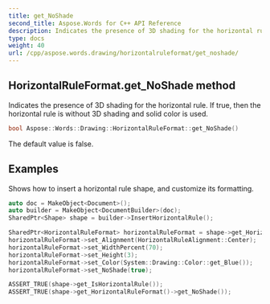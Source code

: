 ```yaml
---
title: get_NoShade
second_title: Aspose.Words for C++ API Reference
description: Indicates the presence of 3D shading for the horizontal rule. If true, then the horizontal rule is without 3D shading and solid color is used. 
type: docs
weight: 40
url: /cpp/aspose.words.drawing/horizontalruleformat/get_noshade/
---
```

## HorizontalRuleFormat.get_NoShade method


Indicates the presence of 3D shading for the horizontal rule. If true, then the horizontal rule is without 3D shading and solid color is used.

```cpp
bool Aspose::Words::Drawing::HorizontalRuleFormat::get_NoShade()
```


The default value is false.

## Examples




Shows how to insert a horizontal rule shape, and customize its formatting. 
```cpp
auto doc = MakeObject<Document>();
auto builder = MakeObject<DocumentBuilder>(doc);
SharedPtr<Shape> shape = builder->InsertHorizontalRule();

SharedPtr<HorizontalRuleFormat> horizontalRuleFormat = shape->get_HorizontalRuleFormat();
horizontalRuleFormat->set_Alignment(HorizontalRuleAlignment::Center);
horizontalRuleFormat->set_WidthPercent(70);
horizontalRuleFormat->set_Height(3);
horizontalRuleFormat->set_Color(System::Drawing::Color::get_Blue());
horizontalRuleFormat->set_NoShade(true);

ASSERT_TRUE(shape->get_IsHorizontalRule());
ASSERT_TRUE(shape->get_HorizontalRuleFormat()->get_NoShade());
```

